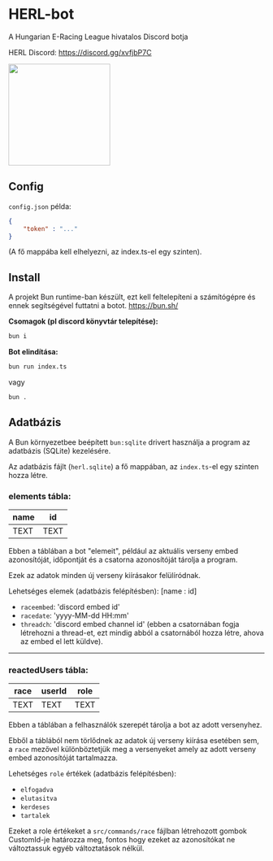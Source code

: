 # HERL-bot
A Hungarian E-Racing League hivatalos Discord botja

HERL Discord: https://discord.gg/xvfjbP7C

<img src="https://imgur.com/YZKEpzl.png" width="200px">

## Config

`config.json` példa:
```json
{
    "token" : "..."
}
```
(A fő mappába kell elhelyezni, az index.ts-el egy szinten).

## Install
A projekt Bun runtime-ban készült, ezt kell feltelepíteni a számítógépre és ennek segítségével futtatni a botot. 
https://bun.sh/

**Csomagok (pl discord könyvtár telepítése):**

```bash
bun i
```

**Bot elindítása:**

```bash
bun run index.ts 
```
vagy
```bash
bun .
```

## Adatbázis
A Bun környezetbee beépített `bun:sqlite` drivert használja a program az adatbázis (SQLite) kezelésére.

Az adatbázis fájlt (`herl.sqlite`) a fő mappában, az `index.ts`-el egy szinten hozza létre.

### elements tábla:

| **name** | **id** |
| --- | --- |
| TEXT | TEXT |

Ebben a táblában a bot "elemeit", például az aktuális verseny embed azonosítóját, időpontját és a csatorna azonosítóját tárolja a program.

Ezek az adatok minden új verseny kiírásakor felülíródnak.

Lehetséges elemek (adatbázis felépítésben):
[name : id]
- `raceembed`: 'discord embed id'
- `racedate`: 'yyyy-MM-dd HH:mm'
- `threadch`: 'discord embed channel id' (ebben a csatornában fogja létrehozni a thread-et, ezt mindig abból a csatornából hozza létre, ahova az embed el lett küldve).

<hr>

### reactedUsers tábla:

| **race** | **userId** | **role** |
| --- | --- | --- |
| TEXT | TEXT | TEXT |

Ebben a táblában a felhasználók szerepét tárolja a bot az adott versenyhez.

Ebből a táblából nem törlődnek az adatok új verseny kiírása esetében sem, a `race` mezővel különböztetjük meg a versenyeket amely az adott verseny embed azonosítóját tartalmazza.

Lehetséges `role` értékek (adatbázis felépítésben):
- `elfogadva`
- `elutasitva`
- `kerdeses`
- `tartalek`

Ezeket a role értékeket a `src/commands/race` fájlban létrehozott gombok CustomId-je határozza meg, fontos hogy ezeket az azonosítókat ne változtassuk egyéb változtatások nélkül.
